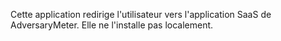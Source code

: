 Cette application redirige l'utilisateur vers l'application SaaS de AdversaryMeter. 
Elle ne l'installe pas localement.
